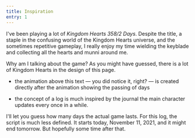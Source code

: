 ```yaml
---
title: Inspiration
entry: 1
---
```


I've been playing a lot of <i>Kingdom Hearts 358/2 Days</i>. Despite the title, a staple in the confusing world of the Kingdom Hearts universe, and the sometimes repetitive gameplay, I really enjoy my time wielding the keyblade and collecting all the hearts and munni around me.

Why am I talking about the game? As you might have guessed, there is a lot of Kingdom Hearts in the design of this page.

- the animation above this text — you did notice it, right? — is created directly after the animation showing the passing of days

- the concept of a log is much inspired by the journal the main character updates every once in a while.

I'll let you guess how many days the actual game lasts. For this log, the script is much less defined. It starts <time datetime="2021-11-11T23:29:11">today, November 11, 2021</time>, and it might end <time datetime="2021-11-12T00:29:11">tomorrow</time>. But hopefully some time after that.
